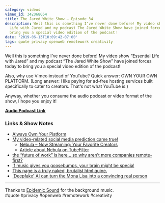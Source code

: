 ```yaml
---
category: videos
vimeo_id: 342068054
title: The Jared White Show — Episode 34
description: Well this is something I've never done before! My video show Essential
  Life with Jared and my podcast The Jared White Show have joined forces today to
  bring you a special video edition of the podcast!
date: '2019-06-13T10:09:42-07:00'
tags: quote privacy openweb remotework creativity
---
```


Well this is something I've never done before! My video show “Essential Life with Jared” and my podcast “The Jared White Show” have joined forces today to bring you a special video edition of the podcast!

Also, why use Vimeo instead of YouTube? Quick answer: OWN YOUR OWN PLATFORM. (Long answer: I like paying for ad-free hosting services built specifically to cater to creators. That's not what YouTube is.)

Anyway, whether you consume the audio podcast or video format of the show, I hope you enjoy it!

**[Audio Podcast Link](https://jaredwhite.com/podcast/34)**

### Links & Show Notes

* [Always Own Your Platform](http://alwaysownyourplatform.com/) 
* [My video-related social media prediction came true!](https://jaredwhite.com/podcast/24/)
	* [Nebula – Now Streaming: Your Favorite Creators](https://watchnebula.com/)
	* [Article about Nebula on TubeFilter](https://www.tubefilter.com/2019/06/10/)
* [the “future of work” is here... so why aren’t more companies remote-first?](https://upside.fm/the-future-of-work-is-here-so-why-arent-more-companies-remote-first/)
* [If music gives you goosebumps, your brain might be special](https://www.indy100.com/article/music-goosebumps-some-people-science-research-emotions-psychology-study-harvard-7926781)
* [This page is a truly naked, brutalist html quine.](https://secretgeek.github.io/html_wysiwyg/html.html)
* ['Deepfake' AI can turn the Mona Lisa into a convincing real person](https://www.telegraph.co.uk/technology/2019/05/23/deepfake-ai-can-turn-mona-lisa-convincing-real-person/)

----

Thanks to [Epidemic Sound](https://player.epidemicsound.com) for the background music.  
#quote #privacy #openweb #remotework #creativity